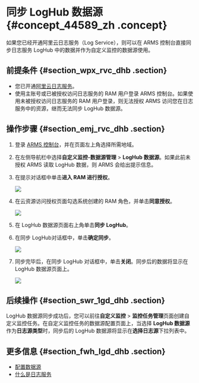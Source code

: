 # 同步 LogHub 数据源 {#concept_44589_zh .concept}

如果您已经开通阿里云日志服务（Log Service），则可以在 ARMS 控制台直接同步日志服务 LogHub 中的数据并作为自定义监控的数据源使用。

## 前提条件 {#section_wpx_rvc_dhb .section}

-   您已开通[阿里云日志服务](https://www.aliyun.com/product/sls)。
-   使用主账号或已被授权访问日志服务的 RAM 用户登录 ARMS 控制台。如果使用未被授权访问日志服务的 RAM 用户登录，则无法授权 ARMS 访问您在日志服务中的资源，继而无法同步 LogHub 数据源。

## 操作步骤 {#section_emj_rvc_dhb .section}

1.  登录 [ARMS 控制台](https://arms.console.aliyun.com/#/home)，并在页面左上角选择所需地域。
2.  在左侧导航栏中选择**自定义监控-数据源管理** \> **LogHub 数据源**。如果此前未授权 ARMS 读取 LogHub 数据，则 ARMS 会给出提示信息。
3.  在提示对话框中单击**进入 RAM 进行授权**。

    ![](http://static-aliyun-doc.oss-cn-hangzhou.aliyuncs.com/assets/img/152295/155496239643711_zh-CN.png) 

4.  在云资源访问授权页面勾选系统创建的 RAM 角色，并单击**同意授权**。

    ![](http://static-aliyun-doc.oss-cn-hangzhou.aliyuncs.com/assets/img/152295/155496239643712_zh-CN.png) 

5.  在 LogHub 数据源页面右上角单击**同步 LogHub**。
6.  在同步 LogHub对话框中，单击**确定同步**。

    ![](http://static-aliyun-doc.oss-cn-hangzhou.aliyuncs.com/assets/img/152295/155496239643713_zh-CN.png) 

7.  同步完毕后，在同步 LogHub 对话框中，单击**关闭**。同步后的数据将显示在 LogHub 数据源页面上。

    ![](http://static-aliyun-doc.oss-cn-hangzhou.aliyuncs.com/assets/img/152295/155496239643714_zh-CN.png) 


## 后续操作 {#section_swr_1gd_dhb .section}

LogHub 数据源同步成功后，您可以前往**自定义监控** \> **监控任务管理**页面创建自定义监控任务。在自定义监控任务的数据源配置页面上，当选择 **LogHub 数据源**作为**日志源类型**时，同步后的 LogHub 数据源将显示在**选择日志源**下拉列表中。

## 更多信息 {#section_fwh_lgd_dhb .section}

-   [配置数据源](cn.zh-CN/自定义监控/创建监控任务/配置数据源.md#)
-   [什么是日志服务](../../../../../../cn.zh-CN/产品简介/什么是日志服务.md#)

